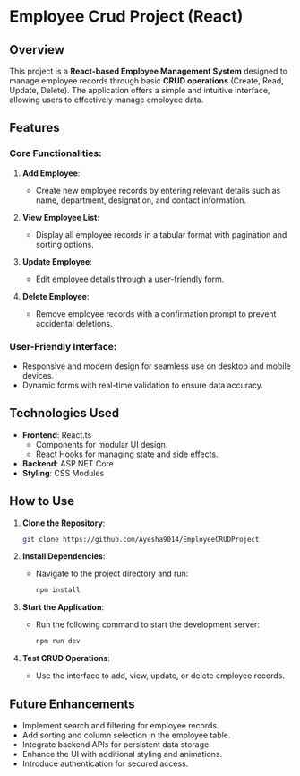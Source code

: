 
# Employee Crud Project (React)

## Overview

This project is a **React-based Employee Management System** designed to manage employee records through basic **CRUD operations** (Create, Read, Update, Delete). The application offers a simple and intuitive interface, allowing users to effectively manage employee data.

## Features

### Core Functionalities:
1. **Add Employee**:
   - Create new employee records by entering relevant details such as name, department, designation, and contact information.

2. **View Employee List**:
   - Display all employee records in a tabular format with pagination and sorting options.

3. **Update Employee**:
   - Edit employee details through a user-friendly form.

4. **Delete Employee**:
   - Remove employee records with a confirmation prompt to prevent accidental deletions.

### User-Friendly Interface:
- Responsive and modern design for seamless use on desktop and mobile devices.
- Dynamic forms with real-time validation to ensure data accuracy.

## Technologies Used

- **Frontend**: React.ts
  - Components for modular UI design.
  - React Hooks for managing state and side effects.
- **Backend**: ASP.NET Core 
- **Styling**: CSS Modules

## How to Use

1. **Clone the Repository**:
   ```bash
   git clone https://github.com/Ayesha9014/EmployeeCRUDProject
   ```

2. **Install Dependencies**:
   - Navigate to the project directory and run:
     ```bash
     npm install
     ```

3. **Start the Application**:
   - Run the following command to start the development server:
     ```bash
     npm run dev
     ```

5. **Test CRUD Operations**:
   - Use the interface to add, view, update, or delete employee records.

## Future Enhancements

- Implement search and filtering for employee records.
- Add sorting and column selection in the employee table.
- Integrate backend APIs for persistent data storage.
- Enhance the UI with additional styling and animations.
- Introduce authentication for secured access.
